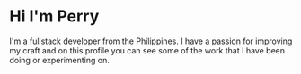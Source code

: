 # Hi I'm Perry 

I'm a fullstack developer from the Philippines. I have a passion for improving my craft and on this profile you can see some of the work that I have been doing or experimenting on.

